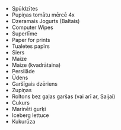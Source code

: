 * Spūldzītes
* Pupiņas tomātu mērcē 4x
* Dzeramais Jogurts (Baltais)
* Computer Wipes
* Superlīme
* Paper for prints
* Tualetes papīrs
* Siers
* Maize
* Maize (kvadrātaina)
* Persilāde
* Ūdens
* Garšīgais dzēriens
* Zupiņas
* Roltons bez gaļas garšas (vai arī ar, Saijai)
* Cukurs
* Marinēti gurķi
* Iceberg lettuce
* Kukurūza
